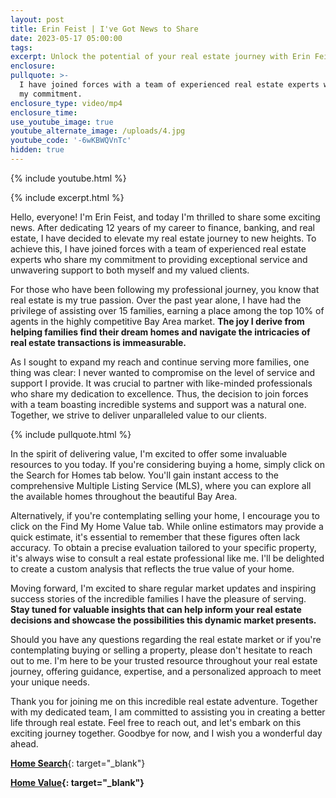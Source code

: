 ```yaml
---
layout: post
title: Erin Feist | I've Got News to Share
date: 2023-05-17 05:00:00
tags:
excerpt: Unlock the potential of your real estate journey with Erin Feist.
enclosure:
pullquote: >-
  I have joined forces with a team of experienced real estate experts who share
  my commitment.
enclosure_type: video/mp4
enclosure_time:
use_youtube_image: true
youtube_alternate_image: /uploads/4.jpg
youtube_code: '-6wKBWQVnTc'
hidden: true
---
```

{% include youtube.html %}

{% include excerpt.html %}

Hello, everyone! I'm Erin Feist, and today I'm thrilled to share some exciting news. After dedicating 12 years of my career to finance, banking, and real estate, I have decided to elevate my real estate journey to new heights. To achieve this, I have joined forces with a team of experienced real estate experts who share my commitment to providing exceptional service and unwavering support to both myself and my valued clients.

For those who have been following my professional journey, you know that real estate is my true passion. Over the past year alone, I have had the privilege of assisting over 15 families, earning a place among the top 10% of agents in the highly competitive Bay Area market. **The joy I derive from helping families find their dream homes and navigate the intricacies of real estate transactions is immeasurable.**

As I sought to expand my reach and continue serving more families, one thing was clear: I never wanted to compromise on the level of service and support I provide. It was crucial to partner with like-minded professionals who share my dedication to excellence. Thus, the decision to join forces with a team boasting incredible systems and support was a natural one. Together, we strive to deliver unparalleled value to our clients.

{% include pullquote.html %}

In the spirit of delivering value, I'm excited to offer some invaluable resources to you today. If you're considering buying a home, simply click on the Search for Homes tab below. You'll gain instant access to the comprehensive Multiple Listing Service (MLS), where you can explore all the available homes throughout the beautiful Bay Area.

Alternatively, if you're contemplating selling your home, I encourage you to click on the Find My Home Value tab. While online estimators may provide a quick estimate, it's essential to remember that these figures often lack accuracy. To obtain a precise evaluation tailored to your specific property, it's always wise to consult a real estate professional like me. I'll be delighted to create a custom analysis that reflects the true value of your home.

Moving forward, I'm excited to share regular market updates and inspiring success stories of the incredible families I have the pleasure of serving. **Stay tuned for valuable insights that can help inform your real estate decisions and showcase the possibilities this dynamic market presents.**

Should you have any questions regarding the real estate market or if you're contemplating buying or selling a property, please don't hesitate to reach out to me. I'm here to be your trusted resource throughout your real estate journey, offering guidance, expertise, and a personalized approach to meet your unique needs.

Thank you for joining me on this incredible real estate adventure. Together with my dedicated team, I am committed to assisting you in creating a better life through real estate. Feel free to reach out, and let's embark on this exciting journey together. Goodbye for now, and I wish you a wonderful day ahead.<br>

[**Home Search**](https://bayareahomesearch.com/){: target="_blank"}

**[Home Value](https://.bayareahomesearch.com/home-valuation/){: target="_blank"}**<br>​​